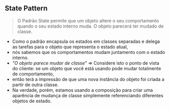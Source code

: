 ## State Pattern

>O Padrão State permite que um objeto altere o seu comportamento quando o seu estado interno muda.
>O objeto parecerá ter mudado de classe.

* Como o padrão encapsula os estados em classes separadas e delega as tarefas para o objeto que representa o estado atual, 
* nós sabemos que os comportamentos mudam juntamento com o estado interno.
* *"O objeto parece mudar de classe"* => Considere isto o ponto de vista do cliente: se um objeto que você está usando pode mudar totalmente de comportamento, 
* então terá a impressão de que uma nova instância do objeto foi criada a partir de outra classe.
* Na verdade, porém, estamos usando a composição para criar uma aparência de mudança de classe simplemente referenciando diferentes objetos de estado.


